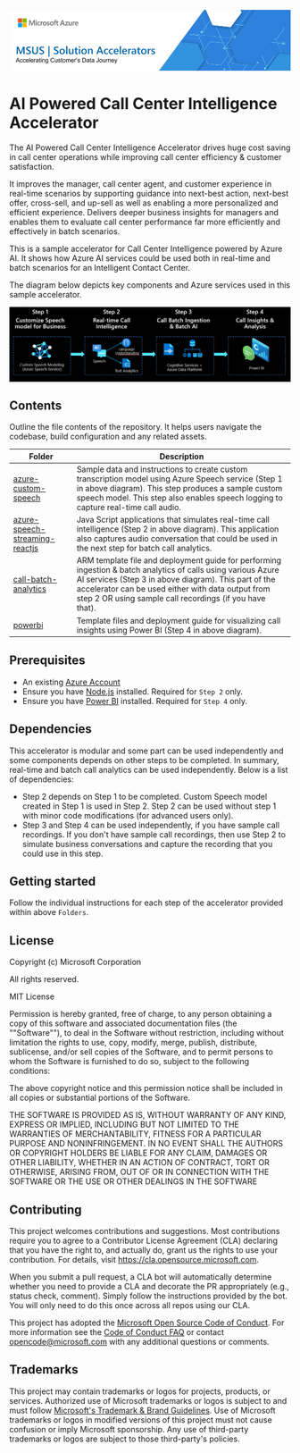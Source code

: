 ![MSUS Solution Accelerator](./images/MSUS%20Solution%20Accelerator%20Banner%20Two_981.png)

# AI Powered Call Center Intelligence Accelerator

The AI Powered Call Center Intelligence Accelerator drives huge cost saving in call center operations while improving call center efficiency & customer satisfaction.

It improves the manager, call center agent, and customer experience in real-time scenarios by supporting guidance into next-best action, next-best offer, cross-sell, and up-sell as well as enabling a more personalized and efficient experience.
Delivers deeper business insights for managers and enables them to evaluate call center performance far more efficiently and effectively in batch scenarios.  

This is a sample accelerator for Call Center Intelligence powered by Azure AI. It shows how Azure AI services could be used both in real-time and batch scenarios for an Intelligent Contact Center.

The diagram below depicts key components and Azure services used in this sample accelerator.

<img src="common/images/highleveloverview.PNG" align="center" />

## Contents

Outline the file contents of the repository. It helps users navigate the codebase, build configuration and any related assets.

| Folder                              | Description                                |
|-------------------|--------------------------------------------|
| [azure-custom-speech](azure-custom-speech)              | Sample data and instructions to create custom transcription model using Azure Speech service (Step 1 in above diagram). This step produces a sample custom speech model. This step also enables speech logging to capture real-time call audio.                  |
| [azure-speech-streaming-reactjs](azure-speech-streaming-reactjs)    | Java Script applications that simulates real-time call intelligence (Step 2 in above diagram). This application also captures audio conversation that could be used in the next step for batch call analytics.             |
| [call-batch-analytics](call-batch-analytics)      | ARM template file and deployment guide for performing ingestion & batch analytics of calls using various Azure AI services (Step 3 in above diagram). This part of the accelerator can be used either with data output from step 2 OR using sample call recordings (if you have that).   |
| [powerbi](powerbi)                  | Template files and deployment guide for visualizing call insights using Power BI (Step 4 in above diagram).      |


## Prerequisites

* An existing [Azure Account](https://azure.microsoft.com/free/)
* Ensure you have [Node.js](https://nodejs.org/en/download/) installed. Required for `Step 2` only.
* Ensure you have [Power BI](https://powerbi.microsoft.com/en-us/downloads/) installed. Required for `Step 4` only.


## Dependencies

This accelerator is modular and some part can be used independently and some components depends on other steps to be completed. In summary, real-time and batch call analytics can be used independently. Below is a list of dependencies:
* Step 2 depends on Step 1 to be completed. Custom Speech model created in Step 1 is used in Step 2. Step 2 can be used without step 1 with minor code modifications (for advanced users only).
* Step 3 and Step 4 can be used independently, if you have sample call recordings. If you don't have sample call recordings, then use Step 2 to simulate business conversations and capture the recording that you could use in this step.

## Getting started

Follow the individual instructions for each step of the accelerator provided within above `Folders`.

## License

Copyright (c) Microsoft Corporation

All rights reserved.

MIT License

Permission is hereby granted, free of charge, to any person obtaining a copy of this software and associated documentation files (the ""Software""), to deal in the Software without restriction, including without limitation the rights to use, copy, modify, merge, publish, distribute, sublicense, and/or sell copies of the Software, and to permit persons to whom the Software is furnished to do so, subject to the following conditions:

The above copyright notice and this permission notice shall be included in all copies or substantial portions of the Software.

THE SOFTWARE IS PROVIDED AS IS, WITHOUT WARRANTY OF ANY KIND, EXPRESS OR IMPLIED, INCLUDING BUT NOT LIMITED TO THE WARRANTIES OF MERCHANTABILITY, FITNESS FOR A PARTICULAR PURPOSE AND NONINFRINGEMENT. IN NO EVENT SHALL THE AUTHORS OR COPYRIGHT HOLDERS BE LIABLE FOR ANY CLAIM, DAMAGES OR OTHER LIABILITY, WHETHER IN AN ACTION OF CONTRACT, TORT OR OTHERWISE, ARISING FROM, OUT OF OR IN CONNECTION WITH THE SOFTWARE OR THE USE OR OTHER DEALINGS IN THE SOFTWARE


## Contributing

This project welcomes contributions and suggestions.  Most contributions require you to agree to a
Contributor License Agreement (CLA) declaring that you have the right to, and actually do, grant us
the rights to use your contribution. For details, visit https://cla.opensource.microsoft.com.

When you submit a pull request, a CLA bot will automatically determine whether you need to provide
a CLA and decorate the PR appropriately (e.g., status check, comment). Simply follow the instructions
provided by the bot. You will only need to do this once across all repos using our CLA.

This project has adopted the [Microsoft Open Source Code of Conduct](https://opensource.microsoft.com/codeofconduct/).
For more information see the [Code of Conduct FAQ](https://opensource.microsoft.com/codeofconduct/faq/) or
contact [opencode@microsoft.com](mailto:opencode@microsoft.com) with any additional questions or comments.

## Trademarks

This project may contain trademarks or logos for projects, products, or services. Authorized use of Microsoft 
trademarks or logos is subject to and must follow 
[Microsoft's Trademark & Brand Guidelines](https://www.microsoft.com/en-us/legal/intellectualproperty/trademarks/usage/general).
Use of Microsoft trademarks or logos in modified versions of this project must not cause confusion or imply Microsoft sponsorship.
Any use of third-party trademarks or logos are subject to those third-party's policies.
